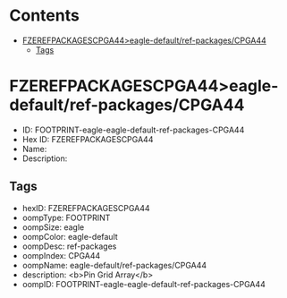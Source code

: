 



Contents
========

* [FZEREFPACKAGESCPGA44>eagle-default/ref-packages/CPGA44](#fzerefpackagescpga44eagle-defaultref-packagescpga44)
	* [Tags](#tags)

# FZEREFPACKAGESCPGA44>eagle-default/ref-packages/CPGA44

- ID: FOOTPRINT-eagle-eagle-default-ref-packages-CPGA44
- Hex ID: FZEREFPACKAGESCPGA44
- Name: 
- Description: 

## Tags

- hexID: FZEREFPACKAGESCPGA44
- oompType: FOOTPRINT
- oompSize: eagle
- oompColor: eagle-default
- oompDesc: ref-packages
- oompIndex: CPGA44
- oompName: eagle-default/ref-packages/CPGA44
- description: &lt;b&gt;Pin Grid Array&lt;/b&gt;
- oompID: FOOTPRINT-eagle-eagle-default-ref-packages-CPGA44

